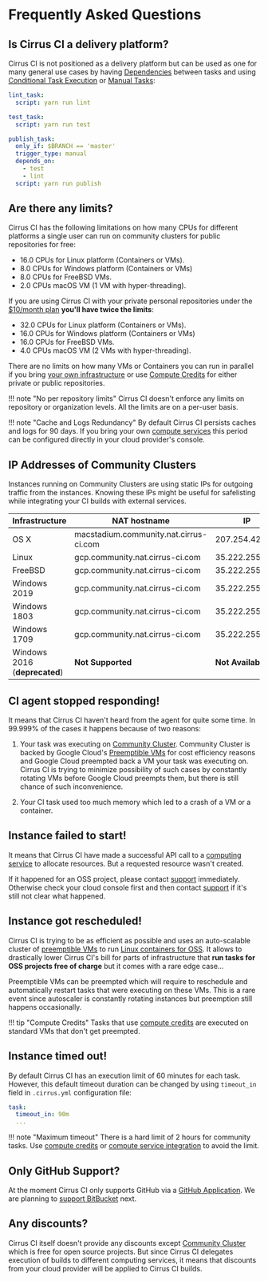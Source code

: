 # Frequently Asked Questions

## Is Cirrus CI a delivery platform?

Cirrus CI is not positioned as a delivery platform but can be used as one for many general use cases by having 
[Dependencies](guide/writing-tasks.md#dependencies) between tasks and using [Conditional Task Execution](guide/writing-tasks.md#conditional-task-execution)
or [Manual Tasks](guide/writing-tasks.md#manual-tasks):

```yaml
lint_task:
  script: yarn run lint

test_task:
  script: yarn run test

publish_task:
  only_if: $BRANCH == 'master'
  trigger_type: manual
  depends_on: 
    - test
    - lint
  script: yarn run publish
```

## Are there any limits?

Cirrus CI has the following limitations on how many CPUs for different platforms a single user can run on community clusters
for public repositories for free:

* 16.0 CPUs for Linux platform (Containers or VMs).
* 8.0 CPUs for Windows platform (Containers or VMs)
* 8.0 CPUs for FreeBSD VMs.
* 2.0 CPUs macOS VM (1 VM with hyper-threading).

If you are using Cirrus CI with your private personal repositories under the [$10/month plan](https://github.com/marketplace/cirrus-ci/plan/MDIyOk1hcmtldHBsYWNlTGlzdGluZ1BsYW45OTI=#pricing-and-setup)
**you'll have twice the limits**:

* 32.0 CPUs for Linux platform (Containers or VMs).
* 16.0 CPUs for Windows platform (Containers or VMs)
* 16.0 CPUs for FreeBSD VMs.
* 4.0 CPUs macOS VM (2 VMs with hyper-threading).

There are no limits on how many VMs or Containers you can run in parallel if you bring [your own infrastructure](guide/supported-computing-services.md)
or use [Compute Credits](pricing.md#compute-credits) for either private or public repositories.

!!! note "No per repository limits"
    Cirrus CI doesn't enforce any limits on repository or organization levels. All the limits are on a per-user basis.
    
!!! note "Cache and Logs Redundancy"
    By default Cirrus CI persists caches and logs for 90 days. If you bring your own [compute services](guide/supported-computing-services.md)
    this period can be configured directly in your cloud provider's console.

## IP Addresses of Community Clusters

Instances running on Community Clusters are using static IPs for outgoing traffic from the instances. Knowing these IPs
might be useful for safelisting while integrating your CI builds with external services.

Infrastructure | NAT hostname | IP
-------------- | ------------ | --
OS X | macstadium.community.nat.cirrus-ci.com | 207.254.42.60
Linux | gcp.community.nat.cirrus-ci.com | 35.222.255.190
FreeBSD | gcp.community.nat.cirrus-ci.com | 35.222.255.190
Windows 2019 | gcp.community.nat.cirrus-ci.com | 35.222.255.190
Windows 1803 | gcp.community.nat.cirrus-ci.com | 35.222.255.190
Windows 1709 | gcp.community.nat.cirrus-ci.com | 35.222.255.190
Windows 2016 (**deprecated**) | **Not Supported** | **Not Available**

## CI agent stopped responding!

It means that Cirrus CI haven't heard from the agent for quite some time. In 99.999% of the cases 
it happens because of two reasons:

1. Your task was executing on [Community Cluster](guide/supported-computing-services.md#community-cluster). Community Cluster 
   is backed by Google Cloud's [Preemptible VMs](https://cloud.google.com/preemptible-vms/) for cost efficiency reasons and
   Google Cloud preempted back a VM your task was executing on. Cirrus CI is trying to minimize possibility of such cases 
   by constantly rotating VMs before Google Cloud preempts them, but there is still chance of such inconvenience.

2. Your CI task used too much memory which led to a crash of a VM or a container.

## Instance failed to start!

It means that Cirrus CI have made a successful API call to a [computing service](guide/supported-computing-services.md) 
to allocate resources. But a requested resource wasn't created. 

If it happened for an OSS project, please contact [support](support.md) immediately. Otherwise check your cloud console first 
and then contact [support](support.md) if it's still not clear what happened. 

## Instance got rescheduled!

Cirrus CI is trying to be as efficient as possible and uses an auto-scalable cluster of [preemptible VMs](https://cloud.google.com/preemptible-vms/)
to run [Linux containers for OSS](guide/linux.md). It allows to drastically lower Cirrus CI's bill for parts of infrastructure 
that **run tasks for OSS projects free of charge** but it comes with a rare edge case... 

Preemptible VMs can be preempted which will require to reschedule and automatically restart tasks that were executing on these VMs. 
This is a rare event since autoscaler is constantly rotating instances but preemption still happens occasionally.

!!! tip "Compute Credits"
    Tasks that use [compute credits](pricing.md#compute-credits) are executed on standard VMs that don't get preempted.    

## Instance timed out!

By default Cirrus CI has an execution limit of 60 minutes for each task. However, this default timeout duration can be changed
by using `timeout_in` field in `.cirrus.yml` configuration file:

```yaml
task: 
  timeout_in: 90m
  ...
```

!!! note "Maximum timeout"
    There is a hard limit of 2 hours for community tasks. Use [compute credits](pricing.md#compute-credits) or
    [compute service integration](guide/supported-computing-services.md) to avoid the limit.

## Only GitHub Support?

At the moment Cirrus CI only supports GitHub via a [GitHub Application](https://github.com/apps/cirrus-ci). We are planning
to [support BitBucket](https://github.com/cirruslabs/cirrus-ci-docs/issues/9) next. 

## Any discounts?

Cirrus CI itself doesn't provide any discounts except [Community Cluster](guide/supported-computing-services.md#community-cluster) 
which is free for open source projects. But since Cirrus CI delegates execution of builds to different computing services,
it means that discounts from your cloud provider will be applied to Cirrus CI builds.
